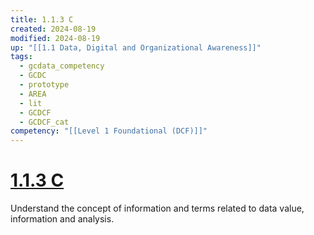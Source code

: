 ```yaml
---
title: 1.1.3 C
created: 2024-08-19
modified: 2024-08-19
up: "[[1.1 Data, Digital and Organizational Awareness]]"
tags:
  - gcdata_competency
  - GCDC
  - prototype
  - AREA
  - lit
  - GCDCF
  - GCDCF_cat
competency: "[[Level 1 Foundational (DCF)]]"
---
```

# [1.1.3 C](1.1.3%20C.md)
Understand the concept of information and terms related to data value, information and analysis.

